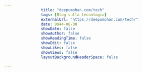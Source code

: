 ---
                title: "deepumohan.com/tech"
                tags: [Blog sulla tecnologia]
                externalUrl: "https://deepumohan.com/tech/"
                date: 9944-08-08
                showDate: false
                showAuthor: false
                showReadingTime: false
                showEdit: false
                showLikes: false
                showViews: false
                layoutBackgroundHeaderSpace: false
                ---

